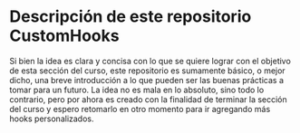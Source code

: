 # Descripción de este repositorio CustomHooks

Si bien la idea es clara y concisa con lo que se quiere lograr con el objetivo de esta sección del curso, este repositorio es sumamente básico, o mejor dicho, una breve introducción a lo que pueden ser las buenas prácticas a tomar para un futuro. 
La idea no es mala en lo absoluto, sino todo lo contrario, pero por ahora es creado con la finalidad de terminar la sección del curso y espero retomarlo en otro momento para ir agregando más hooks personalizados.